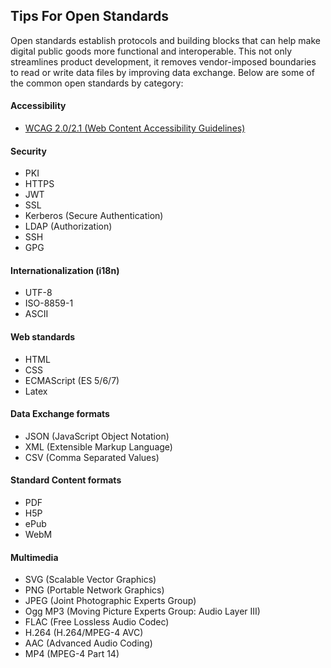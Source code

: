 ## Tips For Open Standards
Open standards establish protocols and building blocks that can help make digital public goods more functional and interoperable. This not only streamlines product development, it removes vendor-imposed boundaries to read or write data files by improving data exchange. Below are some of the common open standards by category: 

#### Accessibility
* [WCAG 2.0/2.1 (Web Content Accessibility Guidelines)](https://www.w3.org/WAI/standards-guidelines/wcag/)

#### Security
* PKI
* HTTPS
* JWT
* SSL
* Kerberos (Secure Authentication)
* LDAP (Authorization)
* SSH
* GPG

#### Internationalization (i18n)
* UTF-8
* ISO-8859-1
* ASCII

#### Web standards
* HTML
* CSS
* ECMAScript (ES 5/6/7)
* Latex

#### Data Exchange formats 
* JSON (JavaScript Object Notation)
* XML (Extensible Markup Language)
* CSV (Comma Separated Values)

#### Standard Content formats
* PDF
* H5P
* ePub
* WebM
 
 #### Multimedia
* SVG (Scalable Vector Graphics)
* PNG (Portable Network Graphics)
* JPEG (Joint Photographic Experts Group)
* Ogg MP3 (Moving Picture Experts Group: Audio Layer III)
* FLAC (Free Lossless Audio Codec)
* H.264 (H.264/MPEG-4 AVC)
* AAC (Advanced Audio Coding)
* MP4 (MPEG-4 Part 14)
